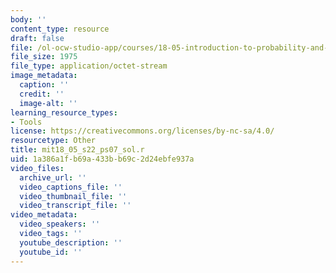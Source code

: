 ```yaml
---
body: ''
content_type: resource
draft: false
file: /ol-ocw-studio-app/courses/18-05-introduction-to-probability-and-statistics-spring-2022/mit18_05_s22_ps07_sol.r
file_size: 1975
file_type: application/octet-stream
image_metadata:
  caption: ''
  credit: ''
  image-alt: ''
learning_resource_types:
- Tools
license: https://creativecommons.org/licenses/by-nc-sa/4.0/
resourcetype: Other
title: mit18_05_s22_ps07_sol.r
uid: 1a386a1f-b69a-433b-b69c-2d24ebfe937a
video_files:
  archive_url: ''
  video_captions_file: ''
  video_thumbnail_file: ''
  video_transcript_file: ''
video_metadata:
  video_speakers: ''
  video_tags: ''
  youtube_description: ''
  youtube_id: ''
---
```


